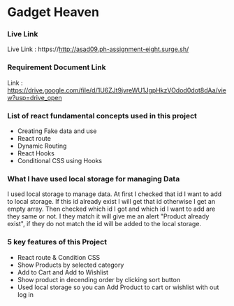 # Gadget Heaven

### Live Link

Live Link : https://http://asad09.ph-assignment-eight.surge.sh/

### Requirement Document Link

Link : https://drive.google.com/file/d/1U6ZJt9jvreWU1JgpHkzVOdod0dot8dAa/view?usp=drive_open

### List of react fundamental concepts used in this project

- Creating Fake data and use
- React route
- Dynamic Routing 
- React Hooks
- Conditional CSS using Hooks

### What I have used local storage for managing Data 

I used local storage to manage data. At first I checked that id I want to add to local storage. If this id already exist I will get that id otherwise I get an empty array. Then checked which id I got and which id I want to add are they same or not. I they match it will give me an alert "Product already exist", if they do not match the id will be added to the local storage.

### 5 key features of this Project 

- React route & Condition CSS 
- Show Products by selected category
- Add to Cart and Add to Wishlist
- Show product in decending order by clicking sort button
- Used local storage so you can Add Product to cart or wishlist with out log in
